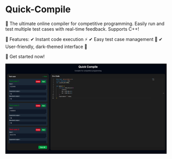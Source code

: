 # Quick-Compile

🚀 The ultimate online compiler for competitive programming. Easily run and test multiple test cases with real-time feedback. Supports C++!

🔹 Features:
✔ Instant code execution ⚡
✔ Easy test case management 🧪
✔ User-friendly, dark-themed interface 🌙

🔗 Get started now!

<img src="https://github.com/Kittipakorn/Quick-Compile/blob/main/Screenshot.png">

